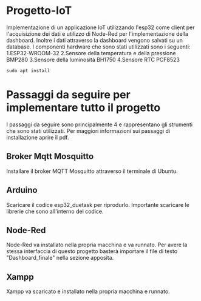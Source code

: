 # Progetto-IoT
Implementazione di un applicazione IoT utilizzando l'esp32 come client per l'acquisizione dei dati e utilizzo di Node-Red per l'implementazione della dashboard. Inoltre i dati attraverso la dashboard vengono salvati su un database.
I componenti hardware che sono stati utilizzati sono i seguenti:
1.ESP32-WROOM-32
2.Sensore della temperatura e della pressione BMP280
3.Sensore della luminosità BH1750
4.Sensore RTC PCF8523


```
sudo apt install
```

# Passaggi da seguire per implementare tutto il progetto
I passaggi da seguire sono principalmente 4 e rappresentano gli strumenti che sono stati utilizzati. Per maggiori informazioni  sui passaggi di installazione aprire il pdf.
  ## Broker Mqtt Mosquitto
  Installare il broker MQTT Mosquitto attraverso il terminale di Ubuntu.
  ## Arduino
  Scaricare il codice esp32_duetask per riprodurlo. Importante scaricare le librerie che sono all'interno del codice.
  ## Node-Red
  Node-Red va installato nella propria macchina e va runnato. Per avere la stessa interfaccia di questo progetto basterà importare il file di testo "Dashboard_finale" nella sezione apposita.
  ## Xampp
  Xampp va scaricato e installato nella propria macchina e runnato.
  
  
